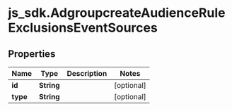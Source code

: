# js_sdk.AdgroupcreateAudienceRuleExclusionsEventSources

## Properties
Name | Type | Description | Notes
------------ | ------------- | ------------- | -------------
**id** | **String** |  | [optional] 
**type** | **String** |  | [optional] 
